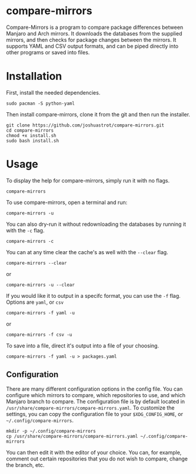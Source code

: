 # compare-mirrors

Compare-Mirrors is a program to compare package differences between Manjaro and Arch mirrors. It downloads the databases from the supplied mirrors, and then checks for package changes between the mirrors. It supports YAML and CSV output formats, and can be piped directly into other programs or saved into files.


# Installation

First, install the needed dependencies. 
```
sudo pacman -S python-yaml
```
Then install compare-mirrors, clone it from the git and then run the installer. 
```
git clone https://github.com/joshuastrot/compare-mirrors.git
cd compare-mirrors
chmod +x install.sh
sudo bash install.sh
```


# Usage

To display the help for compare-mirrors, simply run it with no flags.
```
compare-mirrors
```
To use compare-mirrors, open a terminal and run:
```
compare-mirrors -u
```
You can also dry-run it without redownloading the databases by running it with the `-c` flag.
```
compare-mirrors -c
```
You can at any time clear the cache's as well with the `--clear` flag.
```
compare-mirrors --clear
```
or
```
compare-mirrors -u --clear
```
If you would like it to output in a specifc format, you can use the `-f` flag. Options are `yaml`, or `csv`
```
compare-mirrors -f yaml -u
```
or
```
compare-mirrors -f csv -u
```
To save into a file, direct it's output into a file of your choosing.
```
compare-mirrors -f yaml -u > packages.yaml
```


## Configuration

There are many different configuration options in the config file. You can configure which mirrors to compare, which repositories to use, and which Manjaro branch to compare. The configuration file is by default located in `/usr/share/compare-mirrors/compare-mirrors.yaml`. To customize the settings, you can copy the configuration file to your `$XDG_CONFIG_HOME`, or `~/.config/compare-mirrors`.

```
mkdir -p ~/.config/compare-mirrors
cp /usr/share/compare-mirrors/compare-mirrors.yaml ~/.config/compare-mirrors
```

You can then edit it with the editor of your choice. You can, for example, comment out certain repositories that you do not wish to compare, change the branch, etc.
